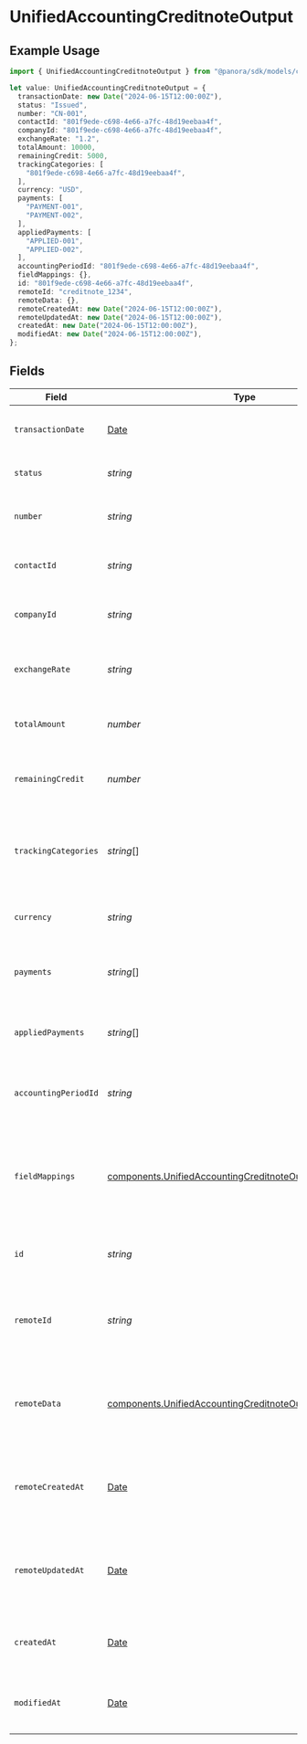 # UnifiedAccountingCreditnoteOutput

## Example Usage

```typescript
import { UnifiedAccountingCreditnoteOutput } from "@panora/sdk/models/components";

let value: UnifiedAccountingCreditnoteOutput = {
  transactionDate: new Date("2024-06-15T12:00:00Z"),
  status: "Issued",
  number: "CN-001",
  contactId: "801f9ede-c698-4e66-a7fc-48d19eebaa4f",
  companyId: "801f9ede-c698-4e66-a7fc-48d19eebaa4f",
  exchangeRate: "1.2",
  totalAmount: 10000,
  remainingCredit: 5000,
  trackingCategories: [
    "801f9ede-c698-4e66-a7fc-48d19eebaa4f",
  ],
  currency: "USD",
  payments: [
    "PAYMENT-001",
    "PAYMENT-002",
  ],
  appliedPayments: [
    "APPLIED-001",
    "APPLIED-002",
  ],
  accountingPeriodId: "801f9ede-c698-4e66-a7fc-48d19eebaa4f",
  fieldMappings: {},
  id: "801f9ede-c698-4e66-a7fc-48d19eebaa4f",
  remoteId: "creditnote_1234",
  remoteData: {},
  remoteCreatedAt: new Date("2024-06-15T12:00:00Z"),
  remoteUpdatedAt: new Date("2024-06-15T12:00:00Z"),
  createdAt: new Date("2024-06-15T12:00:00Z"),
  modifiedAt: new Date("2024-06-15T12:00:00Z"),
};
```

## Fields

| Field                                                                                                                                  | Type                                                                                                                                   | Required                                                                                                                               | Description                                                                                                                            | Example                                                                                                                                |
| -------------------------------------------------------------------------------------------------------------------------------------- | -------------------------------------------------------------------------------------------------------------------------------------- | -------------------------------------------------------------------------------------------------------------------------------------- | -------------------------------------------------------------------------------------------------------------------------------------- | -------------------------------------------------------------------------------------------------------------------------------------- |
| `transactionDate`                                                                                                                      | [Date](https://developer.mozilla.org/en-US/docs/Web/JavaScript/Reference/Global_Objects/Date)                                          | :heavy_minus_sign:                                                                                                                     | The date of the credit note transaction                                                                                                | 2024-06-15T12:00:00Z                                                                                                                   |
| `status`                                                                                                                               | *string*                                                                                                                               | :heavy_minus_sign:                                                                                                                     | The status of the credit note                                                                                                          | Issued                                                                                                                                 |
| `number`                                                                                                                               | *string*                                                                                                                               | :heavy_minus_sign:                                                                                                                     | The number of the credit note                                                                                                          | CN-001                                                                                                                                 |
| `contactId`                                                                                                                            | *string*                                                                                                                               | :heavy_minus_sign:                                                                                                                     | The UUID of the associated contact                                                                                                     | 801f9ede-c698-4e66-a7fc-48d19eebaa4f                                                                                                   |
| `companyId`                                                                                                                            | *string*                                                                                                                               | :heavy_minus_sign:                                                                                                                     | The UUID of the associated company                                                                                                     | 801f9ede-c698-4e66-a7fc-48d19eebaa4f                                                                                                   |
| `exchangeRate`                                                                                                                         | *string*                                                                                                                               | :heavy_minus_sign:                                                                                                                     | The exchange rate applied to the credit note                                                                                           | 1.2                                                                                                                                    |
| `totalAmount`                                                                                                                          | *number*                                                                                                                               | :heavy_minus_sign:                                                                                                                     | The total amount of the credit note                                                                                                    | 10000                                                                                                                                  |
| `remainingCredit`                                                                                                                      | *number*                                                                                                                               | :heavy_minus_sign:                                                                                                                     | The remaining credit on the credit note                                                                                                | 5000                                                                                                                                   |
| `trackingCategories`                                                                                                                   | *string*[]                                                                                                                             | :heavy_minus_sign:                                                                                                                     | The UUIDs of the tracking categories associated with the credit note                                                                   | [<br/>"801f9ede-c698-4e66-a7fc-48d19eebaa4f"<br/>]                                                                                     |
| `currency`                                                                                                                             | *string*                                                                                                                               | :heavy_minus_sign:                                                                                                                     | The currency of the credit note                                                                                                        | USD                                                                                                                                    |
| `payments`                                                                                                                             | *string*[]                                                                                                                             | :heavy_minus_sign:                                                                                                                     | The payments associated with the credit note                                                                                           | [<br/>"PAYMENT-001",<br/>"PAYMENT-002"<br/>]                                                                                           |
| `appliedPayments`                                                                                                                      | *string*[]                                                                                                                             | :heavy_minus_sign:                                                                                                                     | The applied payments associated with the credit note                                                                                   | [<br/>"APPLIED-001",<br/>"APPLIED-002"<br/>]                                                                                           |
| `accountingPeriodId`                                                                                                                   | *string*                                                                                                                               | :heavy_minus_sign:                                                                                                                     | The UUID of the associated accounting period                                                                                           | 801f9ede-c698-4e66-a7fc-48d19eebaa4f                                                                                                   |
| `fieldMappings`                                                                                                                        | [components.UnifiedAccountingCreditnoteOutputFieldMappings](../../models/components/unifiedaccountingcreditnoteoutputfieldmappings.md) | :heavy_minus_sign:                                                                                                                     | The custom field mappings of the object between the remote 3rd party & Panora                                                          | {<br/>"custom_field_1": "value1",<br/>"custom_field_2": "value2"<br/>}                                                                 |
| `id`                                                                                                                                   | *string*                                                                                                                               | :heavy_minus_sign:                                                                                                                     | The UUID of the credit note record                                                                                                     | 801f9ede-c698-4e66-a7fc-48d19eebaa4f                                                                                                   |
| `remoteId`                                                                                                                             | *string*                                                                                                                               | :heavy_minus_sign:                                                                                                                     | The remote ID of the credit note in the context of the 3rd Party                                                                       | creditnote_1234                                                                                                                        |
| `remoteData`                                                                                                                           | [components.UnifiedAccountingCreditnoteOutputRemoteData](../../models/components/unifiedaccountingcreditnoteoutputremotedata.md)       | :heavy_minus_sign:                                                                                                                     | The remote data of the credit note in the context of the 3rd Party                                                                     | {<br/>"raw_data": {<br/>"additional_field": "some value"<br/>}<br/>}                                                                   |
| `remoteCreatedAt`                                                                                                                      | [Date](https://developer.mozilla.org/en-US/docs/Web/JavaScript/Reference/Global_Objects/Date)                                          | :heavy_minus_sign:                                                                                                                     | The date when the credit note was created in the remote system                                                                         | 2024-06-15T12:00:00Z                                                                                                                   |
| `remoteUpdatedAt`                                                                                                                      | [Date](https://developer.mozilla.org/en-US/docs/Web/JavaScript/Reference/Global_Objects/Date)                                          | :heavy_minus_sign:                                                                                                                     | The date when the credit note was last updated in the remote system                                                                    | 2024-06-15T12:00:00Z                                                                                                                   |
| `createdAt`                                                                                                                            | [Date](https://developer.mozilla.org/en-US/docs/Web/JavaScript/Reference/Global_Objects/Date)                                          | :heavy_minus_sign:                                                                                                                     | The created date of the credit note record                                                                                             | 2024-06-15T12:00:00Z                                                                                                                   |
| `modifiedAt`                                                                                                                           | [Date](https://developer.mozilla.org/en-US/docs/Web/JavaScript/Reference/Global_Objects/Date)                                          | :heavy_minus_sign:                                                                                                                     | The last modified date of the credit note record                                                                                       | 2024-06-15T12:00:00Z                                                                                                                   |